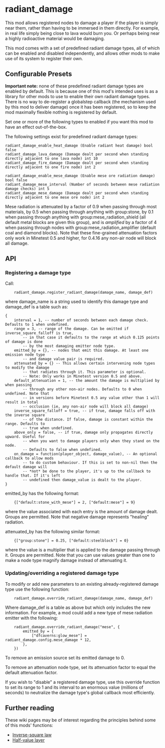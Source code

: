 # radiant_damage

This mod allows registered nodes to damage a player if the player is simply near them, rather than having to be immersed in them directly. For example, in real life simply being close to lava would burn you. Or perhaps being near a highly radioactive material would be damaging.

This mod comes with a set of predefined radiant damage types, all of which can be enabled and disabled independently, and allows other mods to make use of its system to register their own.

## Configurable Presets

**Important note:** none of these predefined radiant damage types are enabled by default. This is because one of this mod's intended uses is as a library for other mods to use to enable their own radiant damage types. There is no way to de-register a globalstep callback (the mechanism used by this mod to deliver damage) once it has been registered, so to keep the mod maximally flexible nothing is registered by default.

Set one or more of the following types to enabled if you want this mod to have an effect out-of-the-box.

The following settings exist for predefined radiant damage types:

    radiant_damage_enable_heat_damage (Enable radiant heat damage) bool false
    radiant_damage_lava_damage (Damage dealt per second when standing directly adjacent to one lava node) int 10
    radiant_damage_fire_damage (Damage dealt per second when standing directly adjacent to one fire node) int 2
    
    radiant_damage_enable_mese_damage (Enable mese ore radiation damage) bool false
    radiant_damage_mese_interval (Number of seconds between mese radiation damage checks) int 5
    radiant_damage_mese_damage (Damage dealt per second when standing directly adjacent to one mese ore node) int 2

Mese radiation is attenuated by a factor of 0.9 when passing through most materials, by 0.5 when passing through anything with group:stone, by 0.1 when passing through anything with group:mese_radiation_shield (all default metal blocks are given this group), and is _amplified_ by a factor of 4 when passing through nodes with group:mese_radiation_amplifier (default coal and diamond blocks). Note that these fine-grained attenuation factors only work in Minetest 0.5 and higher, for 0.4.16 any non-air node will block all damage.
	
## API

### Registering a damage type

Call:

```
	radiant_damage.register_radiant_damage(damage_name, damage_def)
```

where damage_name is a string used to identify this damage type and damage_def is a table such as:

```
{
	interval = 1, -- number of seconds between each damage check. Defaults to 1 when undefined.
	range = 3, -- range of the damage. Can be omitted if inverse_square_falloff is true,
		-- in that case it defaults to the range at which 0.125 points of damage is done
		-- by the most damaging emitter node type.
	emitted_by = {}, -- nodes that emit this damage. At least one emission node type
		-- and damage value pair is required.
	attenuated_by = {} -- This allows certain intervening node types to modify the damage
		-- that radiates through it. This parameter is optional.
		-- Note: Only works in Minetest version 0.5 and above.
	default_attenuation = 1, -- the amount the damage is multiplied by when passing 
		-- through any other non-air nodes. Defaults to 0 when undefined. Note that
		-- in versions before Minetest 0.5 any value other than 1 will result in total
		-- occlusion (ie, any non-air node will block all damage)
	inverse_square_falloff = true, -- if true, damage falls off with the inverse square
		-- of the distance. If false, damage is constant within the range. Defaults to
		-- true when undefined.
	above_only = false, -- if true, damage only propagates directly upward. Useful for
		-- when you want to damage players only when they stand on the node.
		-- Defaults to false when undefined.
	on_damage = function(player_object, damage_value), -- An optional callback to allow mods
		-- to do custom behaviour. If this is set to non-nil then the default damage will
		-- *not* be done to the player, it's up to the callback to handle that. If it's left
		-- undefined then damage_value is dealt to the player.
}
```

emitted_by has the following format:
```
	{["default:stone_with_mese"] = 2, ["default:mese"] = 9}
```
where the value associated with each entry is the amount of damage dealt. Groups are permitted. Note that negative damage represents "healing" radiation.

attenuated_by has the following similar format:

```
	{["group:stone"] = 0.25, ["default:steelblock"] = 0}
```

where the value is a multiplier that is applied to the damage passing through it. Groups are permitted. Note that you can use values greater than one to make a node type magnify damage instead of attenuating it.

### Updating/overriding a registered damage type

To modify or add new parameters to an existing already-registered damage type use the following function:

```
	radiant_damage.override_radiant_damage(damage_name, damage_def)
```

Where damage_def is a table as above but which only includes the new information. For example, a mod could add a new type of mese radiation emitter with the following:

```
	radiant_damage.override_radiant_damage("mese", {
		emitted_by = {
			["dfcaverns:glow_mese"] = radiant_damage.config.mese_damage * 12,
		},
	})
```

To remove an emission source set its emitted damage to 0.

To remove an attenuation node type, set its attenuation factor to equal the default attenuation factor.

If you wish to "disable" a registered damage type, use this override function to set its range to 1 and its interval to an enormous value (millions of seconds) to neutralize the damage type's global callback most efficiently.

## Further reading

These wiki pages may be of interest regarding the principles behind some of this mods' functions:

* [Inverse-square law](https://en.wikipedia.org/wiki/Inverse-square_law)
* [Half-value layer](https://en.wikipedia.org/wiki/Half-value_layer)